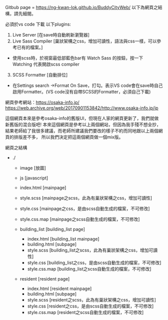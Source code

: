 Gitbub page = https://ng-kwan-lok.github.io/BuddyCityWeb/
以下為網頁之結構，請先細閱。

必須於vs code 下載 以下plugins:
1. Live Server [在save時自動刷新瀏覽器]
2. Live Sass Compiler [巢狀架構之css，增加可讀性，語法與css一樣，可以參考已有的檔案。]
  * 使用scss時，於視窗最低部藍色bar有 Watch Sass 的按鈕，按一下 Watching 代表開啟scss compiler
3. SCSS Formatter [自動排位]
  * 在Settings search ->Format On Save，打勾。表示VS code會在save時自己啟用Formatter。(VS code沒有自帶SCSS的Formatter，必須自己下載)

網頁參考網站：https://osaka-info.jp/
            https://web.archive.org/web/20170901153842/http://www.osaka-info.jp/jp

這個網頁本來是參考osaka-info的舊版UI，但現在人家的網頁更新了，我們就做新舊版的混合版吧!
本來這個網頁是參考以上兩個網站，但因為我手殘不想全抄，結果老師給了我很多建議，而老師所建議我們要改的樣子不約而同地跟以上兩個網頁的排版差不多，
所以我們決定把這兩個網頁做一個mix版。

網頁之結構
* ./
  * image [放圖]
  * js [javascript]
  * index.html [mainpage]
  * style.scss [mainpage之scss，此為有巢狀架構之css，增加可讀性]
  * style.css [mainpage之css，是由scss自動生成的檔案，不可修改]
  * style.css.map [mainpage之scss自動生成的檔案，不可修改]

  * building_list [building_list page]
    * index.html [building_list mainpage]
    * building.html [subpage]
    * style.scss [building_list之scss，此為有巢狀架構之css，增加可讀性]
    * style.css [building_list之css，是由scss自動生成的檔案，不可修改]
    * style.css.map [building_list之scss自動生成的檔案，不可修改]

  * resident [resident page]
    * index.html [resident mainpage]
    * building.html [subpage]
    * style.scss [resident之scss，此為有巢狀架構之css，增加可讀性]
    * style.css [resident之css，是由scss自動生成的檔案，不可修改]
    * style.css.map [resident之scss自動生成的檔案，不可修改]
